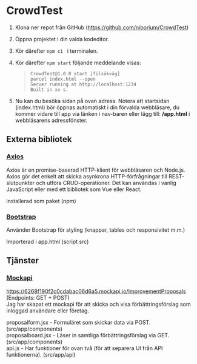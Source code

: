 # CrowdTest

1. Klona ner repot från GitHub (https://github.com/niborium/CrowdTest)
2. Öppna projektet i din valda kodeditor.
3. Kör därefter `npm ci ` i terminalen.
4. Kör därefter `npm start` följande meddelande visas:

   > ```
   > CrowdTest@1.0.0 start [filsökväg]
   > parcel index.html --open
   > Server running at http://localhost:1234
   > Built in xx s.
   > ```

5. Nu kan du besöka sidan på ovan adress. Notera att startsidan (index.html) bör öppnas automatiskt i din förvalda webbläsare, du kommer vidare till app via länken i nav-baren eller lägg till: **/app.html** i webbläsarens adressfönster.

## Externa bibliotek

### [Axios](https://www.npmjs.com/package/axios)

Axios är en promise-baserad HTTP-klient för webbläsaren och Node.js. Axios gör det enkelt att skicka asynkrona HTTP-förfrågningar till REST-slutpunkter och utföra CRUD-operationer. Det kan användas i vanlig JavaScript eller med ett bibliotek som Vue eller React.

installerad som paket (npm)

### [Bootstrap](https://getbootstrap.com/docs/5.0/getting-started/introduction/)

Använder Bootstrap för styling (knappar, tables och responsivitet m.m.)

Importerad i app.html (script src)

## Tjänster

### [Mockapi](https://6268f190f2c0cdabac06d6a5.mockapi.io/ImprovementProposals)

https://6268f190f2c0cdabac06d6a5.mockapi.io/ImprovementProposals (Endpoints: GET + POST)\
Jag har skapat ett mockapi för att skicka och visa förbättringsförslag som inloggad användare eller företag.

proposalform.jsx - Formuläret som skickar data via POST. (src/app/components)\
proposalboard.jsx - Läser in samtliga förbättringsförslag via GET. (src/app/components)\
api.js - Har funktioner för ovan två (för att separera UI från API funktionerna). (src/app/api)
